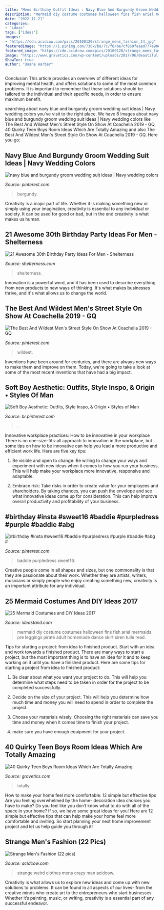 ```yaml
---
title: "Mens Birthday Outfit Ideas : Navy Blue And Burgundy Groom Wedding Suit Ideas"
description: "Mermaid diy costume costumes halloween fins fish ariel mermaids pre leggings pirate adult homemade dance skirt siren tulle read"
date: "2022-11-21"
categories:
- "ideas"
tags: ["ideas"]
images:
- "https://cdn.acidcow.com/pics/20100120/strange_mens_fashion_14.jpg"
featuredImage: "https://i.pinimg.com/736x/be/7c/f8/be7cf869faaed777e90ee68551096c70.jpg"
featured_image: "https://cdn.acidcow.com/pics/20100120/strange_mens_fashion_14.jpg"
image: "https://www.gravetics.com/wp-content/uploads/2017/06/Beautiful-Room-Decor-768x512.jpg"
ShowToc: true
author: "Duane Harber"
---
```



Conclusion
This article provides an overview of different ideas for improving mental health, and offers solutions to some of the most common problems. It is important to remember that these solutions should be tailored to the individual and their specific needs, in order to ensure maximum benefit.

	

		
searching about navy blue and burgundy groom wedding suit ideas | Navy wedding colors you've visit to the right place. We have 8 Images about navy blue and burgundy groom wedding suit ideas | Navy wedding colors like The Best And Wildest Men&#039;s Street Style On Show At Coachella 2019 - GQ, 40 Quirky Teen Boys Room Ideas Which Are Totally Amazing and also The Best And Wildest Men&#039;s Street Style On Show At Coachella 2019 - GQ. Here you go:
		
    
## Navy Blue And Burgundy Groom Wedding Suit Ideas | Navy Wedding Colors

<img loading=lazy src="https://i.pinimg.com/736x/e3/a9/e3/e3a9e36ee0e812d02314123ebcb3c5ce.jpg" onerror="this.onerror=null;this.src='https://tse2.mm.bing.net/th?id=OIP.4ushzUqNQylWhJU1cLoULAHaLH&amp;pid=15.1';" alt="navy blue and burgundy groom wedding suit ideas | Navy wedding colors">

_Source: pinterest.com_

>burgundy. 

	

Creativity is a major part of life. Whether it is making something new or simply using your imagination, creativity is essential to any individual or society. It can be used for good or bad, but in the end creativity is what makes us human.

    
## 21 Awesome 30th Birthday Party Ideas For Men - Shelterness

<img loading=lazy src="https://i.shelterness.com/2017/02/19-cupcakes-and-favorite-beer-instead-of-a-birthday-cake.jpg" onerror="this.onerror=null;this.src='https://tse3.mm.bing.net/th?id=OIP.J8x-agjspB3_SHws4XPtYwHaKf&amp;pid=15.1';" alt="21 Awesome 30th Birthday Party Ideas For Men - Shelterness">

_Source: shelterness.com_

>shelterness. 

	

Innovation is a powerful word, and it has been used to describe everything from new products to new ways of thinking. It's what makes businesses thrive, and it's what allows us to change the world.

    
## The Best And Wildest Men&#039;s Street Style On Show At Coachella 2019 - GQ

<img loading=lazy src="https://i.pinimg.com/736x/be/7c/f8/be7cf869faaed777e90ee68551096c70.jpg" onerror="this.onerror=null;this.src='https://tse4.mm.bing.net/th?id=OIP.E1ln5SeDwLLRxKoU6HuGzAHaLH&amp;pid=15.1';" alt="The Best And Wildest Men&#039;s Street Style On Show At Coachella 2019 - GQ">

_Source: pinterest.com_

>wildest. 

	

Inventions have been around for centuries, and there are always new ways to make them and improve on them. Today, we're going to take a look at some of the most recent inventions that have had a big impact.

    
## Soft Boy Aesthetic: Outfits, Style Inspo, &amp; Origin • Styles Of Man

<img loading=lazy src="https://i.pinimg.com/736x/8d/fd/e3/8dfde348364e6b1192d9055b429b662c.jpg" onerror="this.onerror=null;this.src='https://tse3.mm.bing.net/th?id=OIP.9iAQEi8yL3ngyn05gvwtwAHaJ4&amp;pid=15.1';" alt="Soft Boy Aesthetic: Outfits, Style Inspo, &amp; Origin • Styles of Man">

_Source: br.pinterest.com_

>. 

	

Innovative workplace practices: How to be innovative in your workplace
There is no one-size-fits-all approach to innovation in the workplace, but some tips on how to be innovative can help you lead a more productive and efficient work life. Here are five key tips:
1. Be visible and open to change: Be willing to change your ways and experiment with new ideas when it comes to how you run your business. This will help make your workplace more innovative, responsive and adaptable.

2. Embrace risk: Take risks in order to create value for your employees and shareholders. By taking chances, you can push the envelope and see what innovative ideas come up for consideration. This can help improve overall productivity and profitability of your business.


    
## #birthday #insta #sweet16 #baddie #purpledress #purple #baddie #abg #

<img loading=lazy src="https://i.pinimg.com/736x/87/3b/81/873b81afece66221f82b41c50ccc6e1a.jpg" onerror="this.onerror=null;this.src='https://tse3.mm.bing.net/th?id=OIP.B6D7njCPIMVchmj10hzQvgHaJ3&amp;pid=15.1';" alt="#birthday #insta #sweet16 #baddie #purpledress #purple #baddie #abg #">

_Source: pinterest.com_

>baddie purpledress sweet16. 

	

Creative people come in all shapes and sizes, but one commonality is that they are passionate about their work. Whether they are artists, writers, musicians or simply people who enjoy creating something new, creativity is an important attribute for any individual.

    
## 25 Mermaid Costumes And DIY Ideas 2017

<img loading=lazy src="http://ideastand.com/wp-content/uploads/2017/09/mermaid-costume-diy/13-mermaid-costume-diy-ideas-tutorials.jpg" onerror="this.onerror=null;this.src='https://tse2.mm.bing.net/th?id=OIP.gBM-xxMjWPYBX99MWDecWQHaLH&amp;pid=15.1';" alt="25 Mermaid Costumes and DIY Ideas 2017">

_Source: ideastand.com_

>mermaid diy costume costumes halloween fins fish ariel mermaids pre leggings pirate adult homemade dance skirt siren tulle read. 

	

Tips for starting a project: from idea to finished product.
Start with an idea and work towards a finished product. There are many ways to start a project, but the most important thing is to have an idea for it and to keep working on it until you have a finished product. Here are some tips for starting a project from idea to finished product: 
1. Be clear about what you want your project to do. This will help you determine what steps need to be taken in order for the project to be completed successfully. 

2. Decide on the size of your project. This will help you determine how much time and money you will need to spend in order to complete the project. 

3. Choose your materials wisely. Choosing the right materials can save you time and money when it comes time to finish your project. 

4. make sure you have enough equipment for your project.

    
## 40 Quirky Teen Boys Room Ideas Which Are Totally Amazing

<img loading=lazy src="https://www.gravetics.com/wp-content/uploads/2017/06/Beautiful-Room-Decor-768x512.jpg" onerror="this.onerror=null;this.src='https://tse2.mm.bing.net/th?id=OIP.hoO8qnJnKNAO1FgvybolcQHaE8&amp;pid=15.1';" alt="40 Quirky Teen Boys Room Ideas Which Are Totally Amazing">

_Source: gravetics.com_

>totally. 

	

How to make your home feel more comfortable: 12 simple but effective tips
Are you feeling overwhelmed by the home- decoration idea choices you have to make? Do you feel like you don’t know what to do with all of the space in your home? If so, we have some great ideas for you! Here are 12 simple but effective tips that can help make your home feel more comfortable and inviting. So start planning your next home improvement project and let us help guide you through it!

    
## Strange Men&#039;s Fashion (22 Pics)

<img loading=lazy src="https://cdn.acidcow.com/pics/20100120/strange_mens_fashion_14.jpg" onerror="this.onerror=null;this.src='https://tse2.mm.bing.net/th?id=OIP.OybZBMe_vvHnusxECSHkQwHaLS&amp;pid=15.1';" alt="Strange Men&#039;s Fashion (22 pics)">

_Source: acidcow.com_

>strange weird clothes mens crazy man acidcow. 

	

Creativity is what allows us to explore new ideas and come up with new solutions to problems. It can be found in all aspects of our lives- from the creative minds who create art to the entrepreneurs who start businesses. Whether it’s painting, music, or writing, creativity is a essential part of any successful endeavor.

